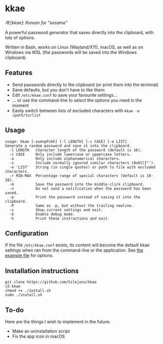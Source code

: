 # kkae
*깨 [kkae]: Korean for "sesame"*

A powerful password generator that saves directly into the clipboard, with lots of options.

Written in Bash, works on Linux (Wayland/X11), macOS, as well as on Windows via WSL (the passwords will be saved into the Windows clipboard).

## Features

* Send passwords directly to the clipboard (or print them into the terminal)
* Sane defaults, but you don't have to like them:
* Edit `/etc/kkae.conf` to save your favourite settings…
* … or use the command-line to select the options you need in the moment
* Easily switch between lists of excluded characters with `kkae -e /path/to/list`

## Usage
```
usage: kkae [-asmnpPvbh] [-l LENGTH] [-c CASE] [-e LIST]
Generate a random password and save it into the clipboard.
  -l LENGTH   Character length of the password (default is 16).
  -c CASE     Only include lowercase or uppercase letters.
  -a          Only include alphanumerical characters.
  -s          Include normally ignored similar characters (0oO1lI"').
  -e 'LIST'   String (in single quotes) or path to file with excluded characters.
  -r MIN-MAX  Percentage range of special characters (default is 10-20).
  -m          Save the password into the middle-click clipboard.
  -n          Do not send a notification when the password has been saved.
  -p          Print the password instead of saving it into the clipboard.
  -P          Same as -p, but without the trailing newline.
  -v          Show current settings and exit.
  -b          Enable debug mode.
  -h          Print these instructions and exit.
  ```

## Configuration
If the file `/etc/kkae.conf` exists, its content will become the default kkae settings when ran from the command-line or the application. See [the example file](https://github.com/Silejonu/kkae/blob/main/kkae.conf) for options.

## Installation instructions
```
git clone https://github.com/Silejonu/kkae
cd kkae
chmod +x ./install.sh
sudo ./install.sh
```

## To-do

Here are the things I wish to implement in the future:

* Make an uninstallation script
* Fix the app icon in macOS 
